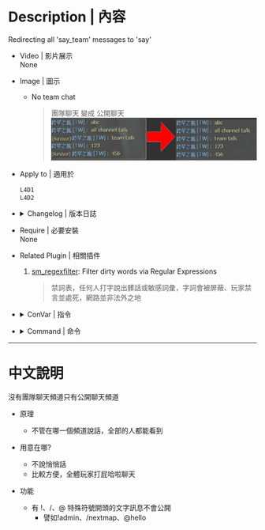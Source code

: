 # Description | 內容
Redirecting all 'say_team' messages to 'say'

* Video | 影片展示
<br/>None

* Image | 圖示
	* No team chat
		> 團隊聊天 變成 公開聊天
		<br/>![lfd_noTeamSay_1](image/lfd_noTeamSay_1.jpg)

* Apply to | 適用於
	```
	L4D1
	L4D2
	```

* <details><summary>Changelog | 版本日誌</summary>

	```php
	//bullet28 @ 2020
	//HarryPotter @ 2020-2023
	```
	* v2.3 (2023-5-13)
		* Optimize Code

	* v2.2
        * Remake Code
        * Fixed compatibility with plugin "sm_regexfilter" 1.3 by Twilight Suzuka, HarryPotter

	* v1.0
		* [Original plugin by bullet28](https://forums.alliedmods.net/showthread.php?p=2691314)
</details>

* Require | 必要安裝
<br/>None

* Related Plugin | 相關插件
	1. [sm_regexfilter](https://github.com/fbef0102/Game-Private_Plugin/tree/main/Plugin_%E6%8F%92%E4%BB%B6/Anti_Griefer_%E9%98%B2%E6%83%A1%E6%84%8F%E8%B7%AF%E4%BA%BA/sm_regexfilter): Filter dirty words via Regular Expressions
		> 禁詞表，任何人打字說出髒話或敏感詞彙，字詞會被屏蔽、玩家禁言並處死，網路並非法外之地

* <details><summary>ConVar | 指令</summary>

	* cfg/sourcemod/lfd_noTeamSay.cfg
		```php
        // Messages starting with this will be ignored, separate by , symbol
        noteamsay_ignorelist "!,/,@"
		```
</details>

* <details><summary>Command | 命令</summary>

	None
</details>

- - - -
# 中文說明
沒有團隊聊天頻道只有公開聊天頻道

* 原理
	* 不管在哪一個頻道說話，全部的人都能看到

* 用意在哪?
    * 不說悄悄話
    * 比較方便，全體玩家打屁哈啦聊天

* 功能
    * 有 !、/、@ 特殊符號開頭的文字訊息不會公開
        * 譬如!admin、/nextmap、@hello